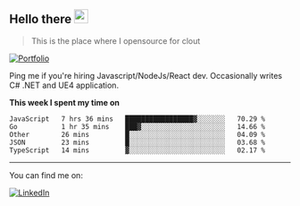 <h2>Hello there <img src="https://camo.githubusercontent.com/2019d90b5d6b109833b6e130852e36fce013bb14/68747470733a2f2f63756c746f667468657061727479706172726f742e636f6d2f706172726f74732f68642f6c6170746f705f706172726f742e676966" width="25px"></h2>

>This is the place where I opensource for clout

[![Portfolio](https://img.shields.io/badge/web-portfolio-black)](https://izqalan.github.io/?utm_source=github&utm_medium=social&utm_campaign=portfolio)

Ping me if you're hiring Javascript/NodeJs/React dev. Occasionally writes C# .NET and UE4 application.

**This week I spent my time on**
<!--START_SECTION:waka-->
```text
JavaScript   7 hrs 36 mins   █████████████████▓░░░░░░░   70.29 % 
Go           1 hr 35 mins    ███▓░░░░░░░░░░░░░░░░░░░░░   14.66 % 
Other        26 mins         █░░░░░░░░░░░░░░░░░░░░░░░░   04.09 % 
JSON         23 mins         █░░░░░░░░░░░░░░░░░░░░░░░░   03.68 % 
TypeScript   14 mins         ▓░░░░░░░░░░░░░░░░░░░░░░░░   02.17 % 
```
<!--END_SECTION:waka-->
___

You can find me on:

[![LinkedIn](https://img.omvr.io/linkedin.svg)](https://www.linkedin.com/in/izqalan/)

